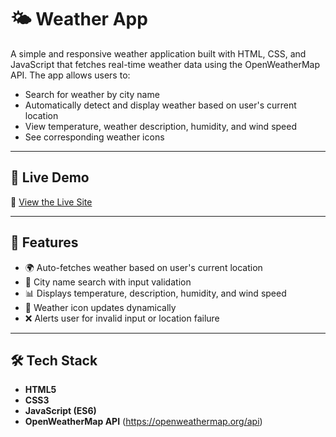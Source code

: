 # 🌤️ Weather App

A simple and responsive weather application built with HTML, CSS, and JavaScript that fetches real-time weather data using the OpenWeatherMap API. The app allows users to:

- Search for weather by city name
- Automatically detect and display weather based on user's current location
- View temperature, weather description, humidity, and wind speed
- See corresponding weather icons

---

## 🚀 Live Demo

🔗 [View the Live Site](https://akhilav03.github.io/Weather_App/)  


---

## 🔧 Features

- 🌍 Auto-fetches weather based on user's current location
- 🔎 City name search with input validation
- 📊 Displays temperature, description, humidity, and wind speed
- 🌈 Weather icon updates dynamically
- ❌ Alerts user for invalid input or location failure

---

## 🛠️ Tech Stack

- **HTML5**
- **CSS3**
- **JavaScript (ES6)**
- **OpenWeatherMap API** (https://openweathermap.org/api)
